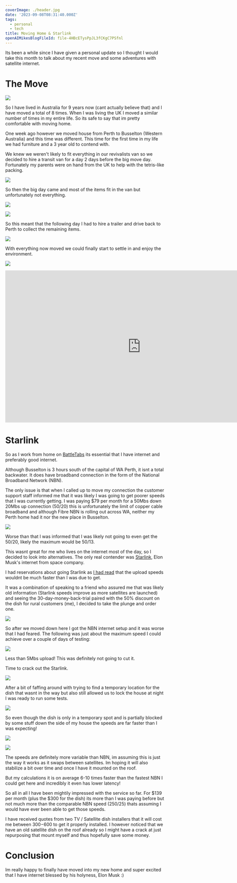 ```yaml
---
coverImage: ./header.jpg
date: '2023-09-08T08:31:40.000Z'
tags:
  - personal
  - tech
title: Moving Home & Starlink
openAIMikesBlogFileId: file-4HBcETysPpJL3fCKgC7PSfnl
---
```


Its been a while since I have given a personal update so I thought I would take this month to talk about my recent move and some adventures with satellite internet.

# The Move

[![](./map.png)](./map.png)

So I have lived in Australia for 9 years now (cant actually believe that) and I have moved a total of 8 times. When I was living the UK I moved a similar number of times in my entire life. So its safe to say that im pretty comfortable with moving home.

One week ago however we moved house from Perth to Busselton (Western Australia) and this time was different. This time for the first time in my life we had furniture and a 3 year old to contend with.

We knew we weren't likely to fit everything in our revivalists van so we decided to hire a transit van for a day 2 days before the big move day. Fortunately my parents were on hand from the UK to help with the tetris-like packing.

[![](./tetris.jpg)](./tetris.jpg)

So then the big day came and most of the items fit in the van but unfortunately not everything.

[![](./van.jpg)](./van.jpg)

[![](./left-over.jpg)](./left-over.jpg)

So this meant that the following day I had to hire a trailer and drive back to Perth to collect the remaining items.

[![](./trailer.jpg)](./trailer.jpg)

With everything now moved we could finally start to settle in and enjoy the environment.

[![](./garden.jpg)](./garden.jpg)

<iframe width="853" height="480" src="https://www.youtube.com/embed/T4kaZX1ZzzM" frameborder="0" allow="autoplay; encrypted-media" allowfullscreen></iframe>

# Starlink

So as I work from home on [BattleTabs](https://mikecann.blog/posts/battletabs-in-7-minutes) its essential that I have internet and preferably good internet.

Although Busselton is 3 hours south of the capital of WA Perth, it isnt a total backwater. It does have broadband connection in the form of the National Broadband Network (NBN).

The only issue is that when I called up to move my connection the customer support staff informed me that it was likely I was going to get poorer speeds that I was currently getting. I was paying $79 per month for a 50Mbs down 20Mbs up connection (50/20) this is unfortunately the limit of copper cable broadband and although Fibre NBN is rolling out across WA, neither my Perth home had it nor the new place in Busselton.

[![](./aussiebb.png)](./aussiebb.png)

Worse than that I was informed that I was likely not going to even get the 50/20, likely the maximum would be 50/13.

This wasnt great for me who lives on the internet most of the day, so I decided to look into alternatives. The only real contender was [Starlink](https://www.starlink.com/), Elon Musk's internet from space company.

I had reservations about going Starlink as [I had read](https://www.whistleout.com.au/Broadband/Guides/Starlink-Australia-Everything-you-need-to-know) that the upload speeds wouldnt be much faster than I was due to get.

It was a combination of speaking to a friend who assured me that was likely old information (Starlink speeds improve as more satellites are launched) and seeing the 30-day-money-back-trial paired with the 50% discount on the dish for rural customers (me), I decided to take the plunge and order one.

[![](./30day.png)](./30day.png)

So after we moved down here I got the NBN internet setup and it was worse that I had feared. The following was just about the maximum speed I could achieve over a couple of days of testing:

[![](./nbn-speed.png)](./nbn-speed.png)

Less than 5Mbs upload! This was definitely not going to cut it.

Time to crack out the Starlink.

[![](./starlink-box.jpg)](./starlink-box.jpg)

After a bit of faffing around with trying to find a temporary location for the dish that wasnt in the way but also still allowed us to lock the house at night I was ready to run some tests.

[![](./dish.jpg)](./dish.jpg)

So even though the dish is only in a temporary spot and is partially blocked by some stuff down the side of my house the speeds are far faster than I was expecting!

[![](./starlink-speed1.png)](./starlink-speed1.png)

[![](./starlink-speed2.png)](./starlink-speed2.png)

The speeds are definitely more variable than NBN, im assuming this is just the way it works as it swaps between satellites. Im hoping it will also stabilize a bit over time and once I have it mounted on the roof.

But my calculations it is on average 6-10 times faster than the fastest NBN I could get here and incredibly it even has lower latency!

So all in all I have been mightily impressed with the service so far. For $139 per month (plus the $300 for the dish) its more than I was paying before but not much more than the comparable NBN speed (250/25) thats assuming I would have ever been able to get those speeds.

I have received quotes from two TV / Satellite dish installers that it will cost me between $300-$600 to get it properly installed. I however noticed that we have an old satellite dish on the roof already so I might have a crack at just repurposing that mount myself and thus hopefully save some money.

# Conclusion

Im really happy to finally have moved into my new home and super excited that I have internet blessed by his holyness, Elon Musk :)
